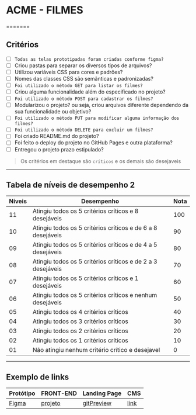 # ACME - FILMES

=======
## Critérios
- [ ] ```Todas as telas prototipadas foram criadas conforme figma?```
- [ ] Criou pastas para separar os diversos tipos de arquivos?
- [ ] Utilizou variáveis CSS para cores e padrões?
- [ ] Nomes das classes CSS são semânticas e padronizadas? 
- [ ] ```Foi utilizado o método GET para listar os filmes?```
- [ ] Criou alguma funcionalidade além do especificado no projeto?
- [ ] ```Foi utilizado o método POST para cadastrar os filmes?```
- [ ] Modularizou o projeto? ou seja, criou arquivos diferente dependendo da sua funcionalidade ou objetivo?
- [ ] ```Foi utilizado o método PUT para modificar alguma informação dos filmes?```
- [ ] ```Foi utilizado o método DELETE para excluir um filmes?```
- [ ] Foi criado README.md do projeto?
- [ ] Foi feito o deploy do projeto no GitHub Pages e outra plataforma?
- [ ] Entregou o projeto prazo estipulado?

> Os critérios em destaque são ```críticos``` e os demais são desejaveis

---

## Tabela de níveis de desempenho 2
Níveis | Desempenho | Nota
-------|------------|------
11 | Atingiu todos os 5 critérios críticos e 8 desejáveis | 100
10 | Atingiu todos os 5 critérios críticos e de 6 a 8 desejáveis | 90
09 | Atingiu todos os 5 critérios críticos e de 4 a 5 desejáveis | 80
08 | Atingiu todos os 5 critérios críticos e de 2 a 3 desejáveis | 70
07 | Atingiu todos os 5 critérios críticos e 1 desejáveis | 60
06 | Atingiu todos os 5 critérios críticos e nenhum desejáveis | 50
05 | Atingiu todos os 4 critérios críticos | 40
04 | Atingiu todos os 3 critérios críticos | 30
03 | Atingiu todos os 2 critérios críticos | 20
02 | Atingiu todos os 1 critérios críticos | 10
01 | Não atingiu nenhum critério crítico e desejavel | 0

---

## Exemplo de links

Protótipo | FRONT-END | Landing Page | CMS
----------|-----------|--------------|-----
[Figma][link1] | [projeto][link2] | [gitPreview][link3] | [link][link3] 


[link1]: https://www.figma.com/
[link2]: https://github.com/
[link3]: https://github.com/
